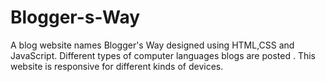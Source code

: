 # Blogger-s-Way
A blog website names Blogger's Way designed using HTML,CSS and JavaScript. Different types of computer languages blogs are posted . This website is responsive for different kinds of devices.
